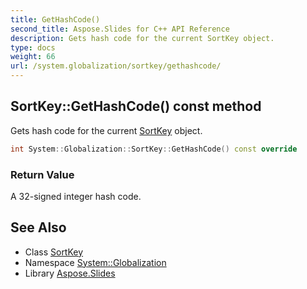 ```yaml
---
title: GetHashCode()
second_title: Aspose.Slides for C++ API Reference
description: Gets hash code for the current SortKey object.
type: docs
weight: 66
url: /system.globalization/sortkey/gethashcode/
---
```

## SortKey::GetHashCode() const method


Gets hash code for the current [SortKey](../) object.

```cpp
int System::Globalization::SortKey::GetHashCode() const override
```


### Return Value

A 32-signed integer hash code.

## See Also

* Class [SortKey](../)
* Namespace [System::Globalization](../../)
* Library [Aspose.Slides](../../../)